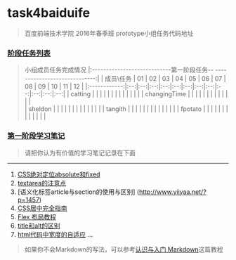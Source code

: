 # task4baiduife
> 百度前端技术学院 2016年春季班 prototype小组任务代码地址


### [阶段任务列表](http://ife.baidu.com/task/all)
> 小组成员任务完成情况
|:----------------------------第一阶段任务-- -----------------------------:|
| 成员\任务    | 01 | 02 | 03 | 04 | 05 | 06 | 07 | 08 | 09 | 10 | 11 | 12 |
|:------------:|:--:|:--:|:--:|:--:|:--:|:--:|:--:|:--:|:--:|:--:|:--:|:--:|
| catting      |    |    |    |    |    |    |    |    |    |    |    |    |
| changingTime |    |    |    |    |    |    |    |    |    |    |    |    |    
| sheldon      |    |    |    |    |    |    |    |    |    |    |    |    |
| tangith      |    |    |    |    |    |    |    |    |    |    |    |    |
| fpotato      |    |    |    |    |    |    |    |    |    |    |    |    | 


### [第一阶段学习笔记](http://ife.baidu.com/note/all)
> 请把你认为有价值的学习笔记记录在下面


***
1. [CSS绝对定位absolute和fixed](http://ife.baidu.com/note/detail?noteId=41)
2. [textarea的注意点](http://www.monmonkey.com/rumenpian/html/textarea.html)
3. [语义化标签article与section的使用与区别] (http://www.yiiyaa.net/?p=1457)
4. [CSS居中完全指南](http://www.jianshu.com/p/2df4828adfd4)
5. [Flex 布局教程](http://www.ruanyifeng.com/blog/2015/07/flex-grammar.html?utm_source=tuicool)
6. [title和alt的区别](http://www.phpwind.net/read/2006363)
7. [html代码中宽度的自适应](http://zhidao.baidu.com/link?url=A4Uzqy5A3-Lu6oO5PiuRqeDeoOEcCReRZFcepI9pQmmhoysSFHH6wEwy1RXcaeB4FKU-JsLoHqUoKzNNkefXVtcd__PmeFg4LVQauB3h2pm)
...



> 如果你不会Markdown的写法，可以参考[认识与入门 Markdown](http://sspai.com/25137)这篇教程
